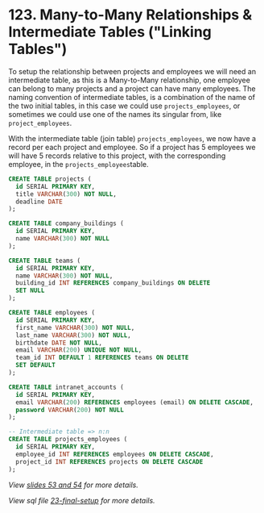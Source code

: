 # 123. Many-to-Many Relationships & Intermediate Tables ("Linking Tables")

To setup the relationship between projects and employees we will need an intermediate table, as this is a Many-to-Many relationship, one employee can belong to many projects and a project can have many employees. The naming convention of intermediate tables, is a combination of the name of the two initial tables, in this case we could use `projects_employees`, or sometimes we could use one of the names its singular from, like `project_employees`.

With the intermediate table (join table) `projects_employees`, we now have a record per each project and employee. So if a project has 5 employees we will have 5 records relative to this project, with the corresponding employee, in the `projects_employees`table.

```sql
CREATE TABLE projects (
  id SERIAL PRIMARY KEY,
  title VARCHAR(300) NOT NULL,
  deadline DATE
);

CREATE TABLE company_buildings (
  id SERIAL PRIMARY KEY,
  name VARCHAR(300) NOT NULL
);

CREATE TABLE teams (
  id SERIAL PRIMARY KEY,
  name VARCHAR(300) NOT NULL,
  building_id INT REFERENCES company_buildings ON DELETE
  SET NULL
);

CREATE TABLE employees (
  id SERIAL PRIMARY KEY,
  first_name VARCHAR(300) NOT NULL,
  last_name VARCHAR(300) NOT NULL,
  birthdate DATE NOT NULL,
  email VARCHAR(200) UNIQUE NOT NULL,
  team_id INT DEFAULT 1 REFERENCES teams ON DELETE
  SET DEFAULT
);

CREATE TABLE intranet_accounts (
  id SERIAL PRIMARY KEY,
  email VARCHAR(200) REFERENCES employees (email) ON DELETE CASCADE,
  password VARCHAR(200) NOT NULL
);

-- Intermediate table => n:n
CREATE TABLE projects_employees (
  id SERIAL PRIMARY KEY,
  employee_id INT REFERENCES employees ON DELETE CASCADE,
  project_id INT REFERENCES projects ON DELETE CASCADE
);
```

_View [slides 53 and 54](./slides/slides.pdf) for more details._

_View sql file [23-final-setup](./sql/23-final-setup.sql) for more details._
